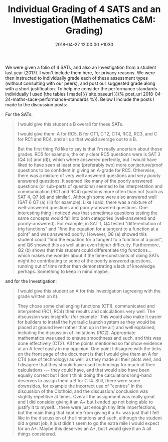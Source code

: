 ﻿---
layout: post
title:  "Individual Grading of 4 SATS and an Investigation (Mathematics C&M: Grading)"
date:   2018-04-27 12:00:00 +1030
categories: MTeach mathCM
---

We were given a folio of 4 SATs, and also an Investigation from a student last year (2017). I won't include them here, for privacy reasons. We were then instructed to individually grade each of these assessment types (without consulting with our peers), and post our suggested grade along with a short justification. To help me consider the performance standards individually I used [the tables I made]({{ site.baseurl }}{% post_url 2018-04-24-maths-sace-performance-standards %}). Below I include the posts I made to the discussion posts:

For the SATs:
<blockquote markdown="1">
I would give this student a B overall for these SATs.

I would give them: A for RC5, B for CT1, CT2, CT4, RC2, RC3, and C for RC1 and RC4, and all up that would average out to a B. 

But the first thing I'd like to say is that I'm really uncertain about those grades. RC5 for example, the only clear RC5 questions were is SAT 3 (Q4 (c) and (d)), which where answered perfectly, but I would have liked to have seen at least one (preferably two) more conjecture/proof questions to be confident in giving an A-grade for RC5. Otherwise, there was  a mixture of very well answered questions and very poorly answered questions. It seemed like many of the poorly answered questions (or sub-parts of questions) seemed to be interpretation and communication (RC1 and RC4) questions more often than not (such as SAT 4, Q7 (d) and similar). Although some were also answered well (SAT 6 Q7 (a) (iii) for example). Like I said, there was a mixture of well-answered questions and poorly-answered questions. One interesting thing I noticed was that sometimes questions testing the same concepts would fall into both categories (well-answered and poorly-answered). For example, in SAT 1, Q4 tested "differentiation of trig functions" and "find the equation for a tangent to a function at a point" and was answered poorly. However, Q8 (a) showed this student could "find the equation for a tangent to a function at a point", and Q6 showed this as well at an even higher difficulty. Furthermore, Q2 (b) shows that this student could differentiate trig functions... which makes me wonder about if the time-constraints of doing SATs might be contributing to some of the poorly answered questions, running out of time rather than demonstrating a lack of knowledge perhaps. Something to keep in mind maybe.
</blockquote>

and for the Investigation:
<blockquote markdown="1">
I would give this student an A for this investigation (agreeing with the grade written on it). 

They chose some challenging functions (CT1), communicated and interpreted (RC1, RC4) their results and calculations very well. The discussion was insightful (for example ``this would also make it easier for builders to install the hydraulic launch system as they would be placed at ground level rather than up in the air) and well explained, including the discussion of limitations (RC2). Appropriate mathematics was used to ensure smoothness and such, and this was done effectively (CT2). All the points mentioned so far show evidence at an A-level easily in my oppinion. One point I disagree with the ticks on the front page of the document is that I would give them an A for CT4 (use of technology) as well, as they made all their plots well, and I disagree that they should have used technology for much of their calculations --- they could have, and that would also have been equally correct but I don't think doing the calculations long-hand deserves to assign them a B for CT4. Still, there were some downsides, for example the incorrect use of "centres" in the discussion of the Clothoid, and the discussion/ conclusion was slightly repetitive at times. Overall the assignment was really great and I did consider giving it an A+ but I ended up not being able to justify it to myself... there were just enough tiny little imperfections, but the main thing that kept me from giving it a A+ was just that I felt like in the discussion of the limitations and such, although the student did a great job, it just didn't seem to go the extra mile i would expect for an A+. Maybe this deserves an A+, but I would give it an A all things considered.
</blockquote>





